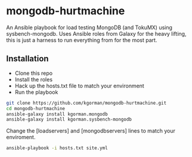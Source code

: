 # mongodb-hurtmachine
An Ansible playbook for load testing MongoDB (and TokuMX) using sysbench-mongodb. Uses Ansible roles from Galaxy for the heavy lifting, this is just a harness to run everything from for the most part.

## Installation

- Clone this repo
- Install the roles
- Hack up the hosts.txt file to match your environment
- Run the playbook

```bash
git clone https://github.com/kgorman/mongodb-hurtmachine.git
cd mongodb-hurtmachine
ansible-galaxy install kgorman.mongodb
ansible-galaxy install kgorman.sysbench-mongodb
```

Change the [loadservers] and [mongodbservers] lines to match your enviroment.

```bash
ansible-playbook -i hosts.txt site.yml
```
